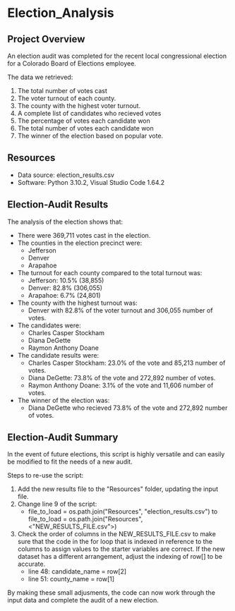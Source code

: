 # Election_Analysis

## Project Overview
An election audit was completed for the recent local congressional election for a Colorado Board of Elections employee.

The data we retrieved:
 1. The total number of votes cast
 2. The voter turnout of each county.
 3. The county with the highest voter turnout.
 4. A complete list of candidates who recieved votes
 5. The percentage of votes each candidate won
 6. The total number of votes each candidate won
 7. The winner of the election based on popular vote.

## Resources
- Data source: election_results.csv
- Software: Python 3.10.2, Visual Studio Code 1.64.2

## Election-Audit Results
The analysis of the election shows that:
- There were 369,711 votes cast in the election.
- The counties in the election precinct were:
    - Jefferson
    - Denver
    - Arapahoe
- The turnout for each county compared to the total turnout was:
    - Jefferson: 10.5% (38,855)
    - Denver: 82.8% (306,055)
    - Arapahoe: 6.7% (24,801)
- The county with the highest turnout was:
    - Denver with 82.8% of the voter turnout and 306,055 number of votes.
- The candidates were:
    - Charles Casper Stockham
    - Diana DeGette
    - Raymon Anthony Doane
- The candidate results were:
    - Charles Casper Stockham: 23.0% of the vote and 85,213 number of votes.
    - Diana DeGette: 73.8% of the vote and 272,892 number of votes.
    - Raymon Anthony Doane: 3.1% of the vote and 11,606 number of votes. 
- The winner of the election was:
    - Diana DeGette who recieved 73.8% of the vote and 272,892 number of votes.

## Election-Audit Summary

In the event of future elections, this script is highly versatile and can easily be modified to fit the needs of a new audit. 

Steps to re-use the script:
1. Add the new results file to the "Resources" folder, updating the input file. 
2. Change line 9 of the script:
     - file_to_load = os.path.join("Resources", "election_results.csv") to file_to_load = os.path.join("Resources", <"NEW_RESULTS_FILE.csv">)
3. Check the order of columns in the NEW_RESULTS_FILE.csv to make sure that the code in the for loop that is indexed in reference to the columns to assign values to the starter variables are correct. If the new dataset has a different arrangement, adjust the indexing of row[] to be accurate.
    - line 48: candidate_name = row[2] 
    - line 51: county_name = row[1]

By making these small adjusments, the code can now work through the input data and complete the audit of a new election.
